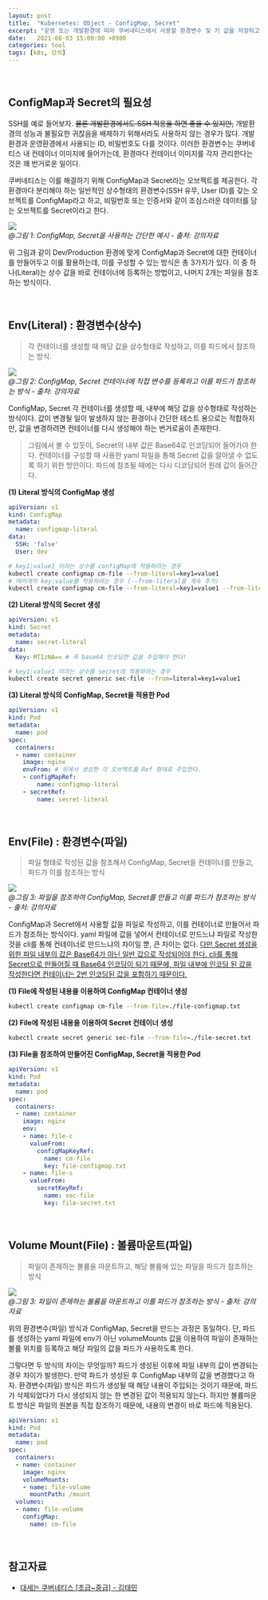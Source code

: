 ```yaml
---
layout: post
title:  "Kubernetes: Object - ConfigMap, Secret" 
excerpt: "운영 또는 개발환경에 따라 쿠버네티스에서 사용할 환경변수 및 키 값을 저장하고 관리하는 Object들에 대해 알아본다. 본 포스팅은 인프런에서 제공하는 강의 '대세는 쿠버네티스 (초급~중급) - 김태민' 내용을 정리한 내용을 포함한다."
date:   2021-08-03 15:00:00 +0900
categories: tool
tags: [k8s, 강의]
---
```


<br>

## ConfigMap과 Secret의 필요성

SSH를 예로 들어보자. ~~물론 개발환경에서도 SSH 적용을 하면 좋을 수 있지만,~~ 개발환경의 성능과 불필요한 귀찮음을 배제하기 위해서라도 사용하지 않는 경우가 많다. 개발환경과 운영환경에서 사용되는 ID, 비밀번호도 다를 것이다. 이러한 환경변수는 쿠버네티스 내 컨테이너 이미지에 들어가는데, 환경마다 컨테이너 이미지를 각자 관리한다는 것은 꽤 번거로운 일이다.

쿠버네티스는 이를 해결하기 위해 ConfigMap과 Secret라는 오브젝트를 제공한다. 각 환경마다 분리해야 하는 일반적인 상수형태의 환경변수(SSH 유무, User ID)를 갖는 오브젝트를 ConfigMap라고 하고, 비밀번호 또는 인증서와 같이 조심스러운 데이터를 담는 오브젝트를 Secret이라고 한다.

![](https://kubetm.github.io/img/practice/beginner/ConfigMap,%20Secret%20with%20Literal,%20File%20on%20Env,%20Mount%20for%20Kubernetes.jpg)  
*@그림 1: ConfigMap, Secret을 사용하는 간단한 예시 - 출처: 강의자료*

위 그림과 같이 Dev/Production 환경에 맞게 ConfigMap과 Secret에 대한 컨테이너를 만들어두고 이를 활용하는데, 이를 구성할 수 있는 방식은 총 3가지가 있다. 이 중 하나(Literal)는 상수 값을 바로 컨테이너에 등록하는 방법이고, 나머지 2개는 파일을 참조하는 방식이다.

<br>

## Env(Literal) : 환경변수(상수)

>  각 컨테이너를 생성할 때 해당 값을 상수형태로 작성하고, 이를 파드에서 참조하는 방식.

![](https://kubetm.github.io/img/practice/beginner/ConfigMap,%20Secret%20with%20Literal%20for%20Kubernetes.jpg)  
*@그림 2: ConfigMap, Secret 컨테이너에 직접 변수를 등록하고 이를 파드가 참조하는 방식 - 출처: 강의자료*

ConfigMap, Secret 각 컨테이너를 생성할 때, 내부에 해당 값을 상수형태로 작성하는 방식이다. 값이 변경될 일이 발생하지 않는 환경이나 간단한 테스트 용으로는 적합하지만, 값을 변경하려면 컨테이너를 다시 생성해야 하는 번거로움이 존재한다.

> 그림에서 볼 수 있듯이, Secret의 내부 값은 Base64로 인코딩되어 들어가야 한다. 컨테이너를 구성할 때 사용한 yaml 파일을 통해 Secret 값을 알아낼 수 없도록 하기 위한 방안이다. 파드에 참조될 때에는 다시 디코딩되어 원래 값이 들어간다.

**(1) Literal 방식의 ConfigMap 생성** 

```yaml
apiVersion: v1
kind: ConfigMap
metadata:
  name: configmap-literal
data:
  SSH: 'false'
  User: dev
```

```bash
# key1:value1 이라는 상수를 configMap에 적용하려는 경우
kubectl create configmap cm-file --from-literal=key1=value1
# 여러개의 key:value를 적용하려는 경우 (--from-literal을 계속 추가)
kubectl create configmap cm-file --from-literal=key1=value1 --from-literal=key2=value2
```

**(2) Literal 방식의 Secret 생성** 

```yaml
apiVersion: v1
kind: Secret
metadata:
  name: secret-literal
data:
  Key: MTIzNA== # 꼭 base64 인코딩한 값을 주입해야 한다!
```

```bash
# key1:value1 이라는 상수를 secret에 적용하려는 경우
kubectl create secret generic sec-file --from=literal=key1=value1
```

**(3) Literal 방식의 ConfigMap, Secret을 적용한 Pod**

```yaml
apiVersion: v1
kind: Pod
metadata:
  name: pod
spec:
  containers:
  - name: container
    image: nginx
    envFrom: # 위에서 생성한 각 오브젝트를 Ref 형태로 주입한다.
    - configMapRef:
        name: configmap-literal 
    - secretRef:
        name: secret-literal
```

<br>

## Env(File) : 환경변수(파일)

> 파일 형태로 작성된 값을 참조해서 ConfigMap, Secret을 컨테이너를 만들고, 파드가 이를 참조하는 방식

![](https://kubetm.github.io/img/practice/beginner/ConfigMap,%20Secret%20with%20File%20for%20Kubernetes.jpg)  
*@그림 3: 파일을 참조하여 ConfigMap, Secret를 만들고 이를 파드가 참조하는 방식 - 출처: 강의자료*

ConfigMap과 Secret에서 사용할 값을 파일로 작성하고, 이를 컨테이너로 만들어서 파드가 참조하는 방식이다. yaml 파일에 값을 넣어서 컨테이너로 만드느냐 파일로 작성한 것을 cli를 통해 컨테이너로 만드느냐의 차이일 뿐, 큰 차이는 없다. <u>다만 Secret 생성을 위한 파일 내부의 값은 Base64가 아닌 일반 값으로 작성되어야 한다. cli를 통해 Secret으로 만들어질 때 Base64 인코딩이 되기 때문에, 파일 내부에 인코딩 된 값을 작성한다면 컨테이너는 2번 인코딩된 값을 포함하기 때문이다.</u>

**(1) File에 작성된 내용을 이용하여 ConfigMap 컨테이너 생성**

```bash
kubectl create configmap cm-file --from-file=./file-configmap.txt
```

**(2) File에 작성된 내용을 이용하여 Secret 컨테이너 생성**

```bash
kubectl create secret generic sec-file --from-file=./file-secret.txt
```

**(3) File을 참조하여 만들어진 ConfigMap, Secret을 적용한 Pod**

```yaml
apiVersion: v1
kind: Pod
metadata:
  name: pod
spec:
  containers:
  - name: container
    image: nginx
    env:
    - name: file-c
      valueFrom:
        configMapKeyRef:
          name: cm-file
          key: file-configmap.txt
    - name: file-s
      valueFrom:
        secretKeyRef:
          name: sec-file
          key: file-secret.txt
```

<br>

## Volume Mount(File) : 볼륨마운트(파일)

> 파일이 존재하는 볼륨을 마운트하고, 해당 볼륨에 있는 파일을 파드가 참조하는 방식

![](https://kubetm.github.io/img/practice/beginner/ConfigMap,%20Secret%20with%20Mount%20for%20Kubernetes.jpg)  
*@그림 3: 파일이 존재하는 볼륨을 마운트하고 이를 파드가 참조하는 방식 - 출처: 강의자료*

위의 환경변수(파일) 방식과 ConfigMap, Secret을 만드는 과정은 동일하다. 단, 파드를 생성하는 yaml 파일에 env가 아닌 volumeMounts 값을 이용하여 파일이 존재하는 볼륨 위치를 등록하고 해당 파일의 값을 파드가 사용하도록 한다. 

그렇다면 두 방식의 차이는 무엇일까? 파드가 생성된 이후에 파일 내부의 값이 변경되는 경우 차이가 발생한다. 만약 파드가 생성된 후 ConfigMap 내부의 값을 변경했다고 하자. 환경변수(파일) 방식은 파드가 생성될 때 해당 내용이 주입되는 것이기 때문에, 파드가 삭제되었다가 다시 생성되지 않는 한 변경된 값이 적용되지 않는다. 하지만 볼륨마운트 방식은 파일의 원본을 직접 참조하기 때문에, 내용의 변경이 바로 파드에 적용된다.

```yaml
apiVersion: v1
kind: Pod
metadata:
  name: pod
spec:
  containers:
  - name: container
    image: nginx
    volumeMounts:
    - name: file-volume
      mountPath: /mount
  volumes:
  - name: file-volume
    configMap:
      name: cm-file
```

<br>

## 참고자료

- [대세는 쿠버네티스 [초급~중급] - 김태민](https://www.inflearn.com/course/쿠버네티스-기초/dashboard)